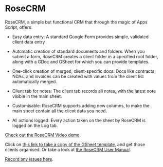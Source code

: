 # RoseCRM

RoseCRM, a simple but functional CRM that through the magic of Apps Script, offers: 

- Easy data entry: A standard Google Form provides simple, validated client data entry 

- Automatic creation of standard documents and folders: When you submit a form, RoseCRM creates a client folder in a specified root folder, along with a GDoc and GSheet for which you can provide templates.

- One-click creation of merged, client-specific docs: Docs like contracts, NDAs, and invoices can be created with values from the client list automatically merged.

- Client tab for notes: The client tab records all notes, with the latest note visible in the main sheet.

- Customisable: RoseCRM supports adding new columns, to make the main sheet contain all the client data you need.

- All actions logged: Every action taken on the sheet by RoseCRM is logged on the Log tab.

[Check out the RoseCRM Video demo](https://youtu.be/oAietjKlfp4).

Click on [this link to take a copy of the GSheet template](https://docs.google.com/spreadsheets/d/17aQbXo85GVf9_wPTt3JblWcQSvZxlaTgYOMoSQkDm_E/copy), and get those clients organised. Or take a look at [the RoseCRM User Manual](https://docs.google.com/document/d/1yJFCr2uftxOpmSeGNH_SzdE5skabXJvr-OD88Kadgbw/edit?tab=t.0).

[Record any issues here](https://docs.google.com/spreadsheets/d/1NnAtVUulyJbDuKZ_JR2XrkJHDcMZda7nb8si79iQ3JQ/edit?gid=788059123#gid=788059123).
